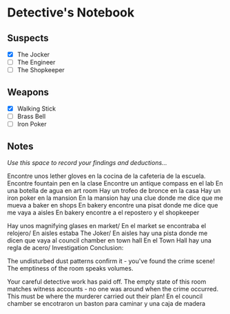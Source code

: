 # Detective's Notebook

## Suspects
- [x] The Jocker
- [ ] The Engineer
- [ ] The Shopkeeper

## Weapons
- [x] Walking Stick
- [ ] Brass Bell
- [ ] Iron Poker

## Notes
*Use this space to record your findings and deductions...*

Encontre unos lether gloves en la cocina de la cafeteria de la escuela. 
Encontre fountain pen en la clase 
Encontre un antique compass en el lab 
En una botella de agua en art room 
Hay un trofeo de bronce en la casa
Hay un iron poker en la mansion 
En la mansion hay una clue donde me dice que me mueva a baker en shops 
En bakery encontre una pisat donde me dice que me vaya a aisles 
En bakery encontre a el repostero y el shopkeeper 
 
Hay unos magnifying glases en market/
En el market se encontraba el relojero/
En aisles estaba The Joker/ 
En aisles hay una pista donde me dicen que vaya al council chamber en town hall 
En el Town Hall hay una regla de acero/ 
Investigation Conclusion:

The undisturbed dust patterns confirm it - you've found the crime scene! The emptiness of the room speaks volumes.

Your careful detective work has paid off. The empty state of this room matches
witness accounts - no one was around when the crime occurred. This must be
where the murderer carried out their plan!
En el council chamber se encotraron un baston para caminar y una caja de madera 


